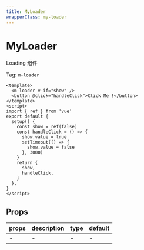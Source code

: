 ```yaml
---
title: MyLoader
wrapperClass: my-loader
---
```


# MyLoader

Loading 组件

Tag: `m-loader`

```vue demo
<template>
  <m-loader v-if="show" />
  <button @click="handleClick">Click Me !</button>
</template>
<script>
import { ref } from 'vue'
export default {
  setup() {
    const show = ref(false)
    const handleClick = () => {
      show.value = true
      setTimeout(() => {
        show.value = false
      }, 3000)
    }
    return {
      show,
      handleClick,
    }
  },
}
</script>
```

## Props

| props | description | type | default |
| ----- | ----------- | ---- | ------- |
| -     | -           | -    | -       |
